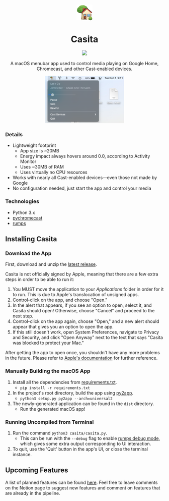 <p align="center">
  <img src="https://raw.githubusercontent.com/david-kuehn/casita/master/house-icon.png" width="10%">
</p>

<h1 align="center">Casita</h1>

<p align="center">
  <img src="https://github.com/david-kuehn/casita/workflows/py2app/badge.svg">
</p>

<p align="center">
  A macOS menubar app used to control media playing on Google Home, Chromecast, and other Cast-enabled devices.
</p>

<p align="center">
  <img src="https://raw.githubusercontent.com/david-kuehn/casita/master/readme_img.png" width="50%">
</p>

### Details
* Lightweight footprint
  - App size is ~20MB
  - Energy impact always hovers around 0.0, according to Activity Monitor
  - Uses ~30MB of RAM
  - Uses virtually no CPU resources
* Works with nearly all Cast-enabled devices—even those not made by Google
* No configuration needed, just start the app and control your media

### Technologies
* Python 3.x
* [pychromecast](https://github.com/home-assistant-libs/pychromecast)
* [rumps](https://github.com/jaredks/rumps)

## Installing Casita
### Download the App
First, download and unzip the [latest release](https://github.com/david-kuehn/casita/releases).

Casita is not officially signed by Apple, meaning that there are a few extra steps in order to be able to run it:
1. You MUST move the application to your _Applications_ folder in order for it to run. This is due to Apple's translocation of unsigned apps.
1. Control-click on the app, and choose "Open."
1. In the alert that appears, if you see an option to open, select it, and Casita should open! Otherwise, choose "Cancel" and proceed to the next step.
1. Control-click on the app again, choose "Open," and a new alert should appear that gives you an option to open the app.
1. If this still doesn't work, open System Preferences, navigate to Privacy and Security, and click "Open Anyway" next to the text that says "Casita was blocked to protect your Mac."

After getting the app to open once, you shouldn't have any more problems in the future. Please refer to [Apple's documentation](https://support.apple.com/en-au/guide/mac-help/mh40616/mac) for further reference.
### Manually Building the macOS App
1. Install all the dependencies from [requirements.txt](./requirements.txt).
   - `pip install -r requirements.txt`
1. In the project's root directory, build the app using [py2app](https://github.com/ronaldoussoren/py2app).
   - `python3 setup.py py2app --arch=universal2`
1. The newly-generated application can be found in the `dist` directory.
   - Run the generated macOS app!

### Running Uncompiled from Terminal
1. Run the command `python3 casita/casita.py`.
   - This can be run with the `--debug` flag to enable [rumps debug mode](https://github.com/jaredks/rumps/blob/5a868f4fae5e51ccbc95d426e55d689515834b6e/rumps/rumps.py#L33-L42), which gives some extra output corresponding to UI interaction.
1. To quit, use the 'Quit' button in the app's UI, or close the terminal instance.


## Upcoming Features
A list of planned features can be found [here](https://www.notion.so/44ee7785b90a465a8a2cb976515c861d?v=b235220cb068453aa1cf0144ccf72eaa). Feel free to leave comments on the Notion page to suggest new features and comment on features that are already in the pipeline.
